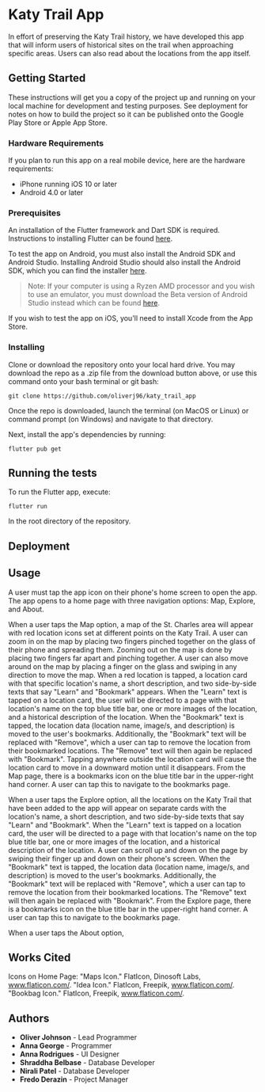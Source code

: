 # Katy Trail App

In effort of preserving the Katy Trail history, we have developed this app that will inform users of historical sites on the trail when approaching specific areas. Users can also read about the locations from the app itself.

## Getting Started

These instructions will get you a copy of the project up and running on your local machine for development and testing purposes. See deployment for notes on how to build the project so it can be published onto the Google Play Store or Apple App Store.

### Hardware Requirements

If you plan to run this app on a real mobile device, here are the hardware requirements:
- iPhone running iOS 10 or later
- Android 4.0 or later

### Prerequisites

An installation of the Flutter framework and Dart SDK is required. Instructions to installing Flutter can be found [here](https://flutter.dev/docs/get-started/install).

To test the app on Android, you must also install the Android SDK and Android Studio. Installing Android Studio should also install the Android SDK, which you can find the installer [here](https://developer.android.com/studio).

> Note: If your computer is using a Ryzen AMD processor and you wish to use an emulator, you must download the Beta version of Android Studio instead which can be found [here](https://developer.android.com/studio/preview).

If you wish to test the app on iOS, you'll need to install Xcode from the App Store.

### Installing

Clone or download the repository onto your local hard drive. You may download the repo as a .zip file from the download button above, or use this command onto your bash terminal or git bash:
```
git clone https://github.com/oliverj96/katy_trail_app
```
Once the repo is downloaded, launch the terminal (on MacOS or Linux) or command prompt (on Windows) and navigate to that directory.

Next, install the app's dependencies by running:
```
flutter pub get
```

## Running the tests

To run the Flutter app, execute:
```
flutter run
```
In the root directory of the repository.

## Deployment


## Usage

A user must tap the app icon on their phone's home screen to open the app. 
The app opens to a home page with three navigation options: Map, Explore, and About.

When a user taps the Map option, a map of the St. Charles area will appear with red location icons set at different points on the Katy Trail. A user can zoom in on the map by placing two fingers pinched together on the glass of their phone and spreading them. Zooming out on the map is done by placing two fingers far apart and pinching together. A user can also move around on the map by placing a finger on the glass and swiping in any direction to move the map. When a red location is tapped, a location card with that specific location's name, a short description, and two side-by-side texts that say "Learn" and "Bookmark" appears. When the "Learn" text is tapped on a location card, the user will be directed to a page with that location's name on the top blue title bar, one or more images of the location, and a historical description of the location. When the "Bookmark" text is tapped, the location data (location name, image/s, and description) is moved to the user's bookmarks. Additionally, the "Bookmark" text will be replaced with "Remove", which a user can tap to remove the location from their bookmarked locations. The "Remove" text will then again be replaced with "Bookmark". Tapping anywhere outside the location card will cause the location card to move in a downward motion until it disappears. From the Map page, there is a bookmarks icon on the blue title bar in the upper-right hand corner. A user can tap this to navigate to the bookmarks page. 

When a user taps the Explore option, all the locations on the Katy Trail that have been added to the app will appear on separate cards with the location's name, a short description, and two side-by-side texts that say "Learn" and "Bookmark". When the "Learn" text is tapped on a location card, the user will be directed to a page with that location's name on the top blue title bar, one or more images of the location, and a historical description of the location. A user can scroll up and down on the page by swiping their finger up and down on their phone's screen. When the "Bookmark" text is tapped, the location data (location name, image/s, and description) is moved to the user's bookmarks. Additionally, the "Bookmark" text will be replaced with "Remove", which a user can tap to remove the location from their bookmarked locations. The "Remove" text will then again be replaced with "Bookmark". From the Explore page, there is a bookmarks icon on the blue title bar in the upper-right hand corner. A user can tap this to navigate to the bookmarks page.

When a user taps the About option, 

## Works Cited 

Icons on Home Page:
"Maps Icon." FlatIcon, Dinosoft Labs, www.flaticon.com/.
"Idea Icon." FlatIcon, Freepik, www.flaticon.com/.
"Bookbag Icon." FlatIcon, Freepik, www.flaticon.com/.

## Authors
- **Oliver Johnson** - Lead Programmer
- **Anna George** - Programmer
- **Anna Rodrigues** - UI Designer
- **Shraddha Belbase** - Database Developer
- **Nirali Patel** - Database Developer
- **Fredo Derazin** - Project Manager
